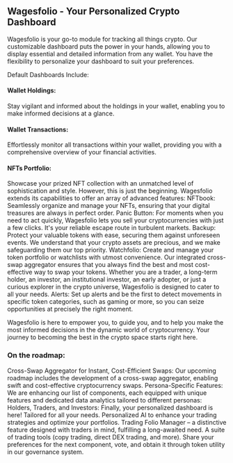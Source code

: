 ## Wagesfolio - Your Personalized Crypto Dashboard

Wagesfolio is your go-to module for tracking all things crypto. Our customizable dashboard puts the power in your hands, allowing you to display essential and detailed information from any wallet. You have the flexibility to personalize your dashboard to suit your preferences.

Default Dashboards Include:
#### Wallet Holdings: 
Stay vigilant and informed about the holdings in your wallet, enabling you to make informed decisions at a glance.
#### Wallet Transactions: 
Effortlessly monitor all transactions within your wallet, providing you with a comprehensive overview of your financial activities.
#### NFTs Portfolio: 
Showcase your prized NFT collection with an unmatched level of sophistication and style.
However, this is just the beginning. Wagesfolio extends its capabilities to offer an array of advanced features:
NFTbook: Seamlessly organize and manage your NFTs, ensuring that your digital treasures are always in perfect order.
Panic Button: For moments when you need to act quickly, Wagesfolio lets you sell your cryptocurrencies with just a few clicks. It's your reliable escape route in turbulent markets.
Backup: Protect your valuable tokens with ease, securing them against unforeseen events. We understand that your crypto assets are precious, and we make safeguarding them our top priority.
Watchfolio: Create and manage your token portfolio or watchlists with utmost convenience. Our integrated cross-swap aggregator ensures that you always find the best and most cost-effective way to swap your tokens. Whether you are a trader, a long-term holder, an investor, an institutional investor, an early adopter, or just a curious explorer in the crypto universe, Wagesfolio is designed to cater to all your needs.
Alerts: Set up alerts and be the first to detect movements in specific token categories, such as gaming or more, so you can seize opportunities at precisely the right moment. 

Wagesfolio is here to empower you, to guide you, and to help you make the most informed decisions in the dynamic world of cryptocurrency. Your journey to becoming the best in the crypto space starts right here.


### On the roadmap:
Cross-Swap Aggregator for Instant, Cost-Efficient Swaps: Our upcoming roadmap includes the development of a cross-swap aggregator, enabling swift and cost-effective cryptocurrency swaps.
Persona-Specific Features: We are enhancing our list of components, each equipped with unique features and dedicated data analytics tailored to different personas:
Holders, Traders, and Investors:
Finally, your personalized dashboard is here! Tailored for all your needs.
Personalized AI to enhance your trading strategies and optimize your portfolios.
Trading Folio Manager – a distinctive feature designed with traders in mind, fulfilling a long-awaited need.
A suite of trading tools (copy trading, direct DEX trading, and more).
Share your preferences for the next component, vote, and obtain it through token utility in our governance system.
